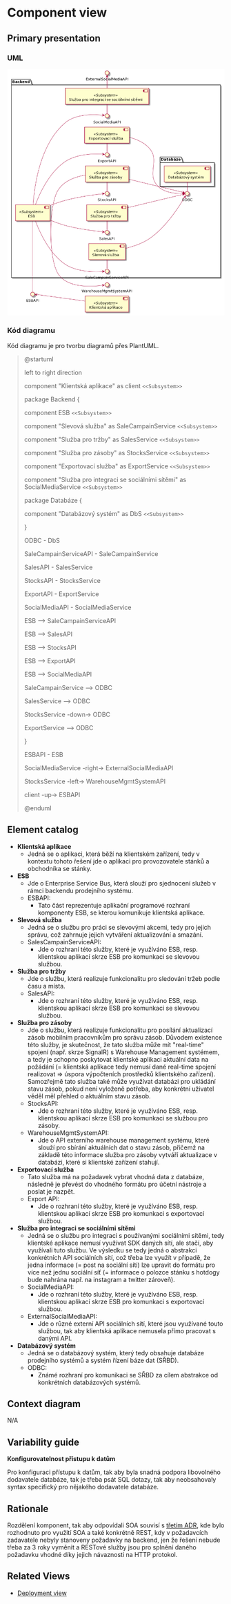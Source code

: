 # Component view
## Primary presentation
### UML
![Component diagram](../assets/prodejni_system_component_diagram.png "Component diagram")

### Kód diagramu
Kód diagramu je pro tvorbu diagramů přes PlantUML.

> @startuml
>
> left to right direction
>
> component "Klientská aplikace" as client `<<Subsystem>>`
>
> package Backend {
>
>   component ESB `<<Subsystem>>`
>
>   component "Slevová služba" as SaleCampainService `<<Subsystem>>`
>
>   component "Služba pro tržby" as SalesService `<<Subsystem>>`
>
>   component "Služba pro zásoby" as StocksService `<<Subsystem>>`
>
>   component "Exportovací služba" as ExportService `<<Subsystem>>`
>
>   component "Služba pro integraci se sociálními sítěmi" as SocialMediaService `<<Subsystem>>`
>
>   package Databáze {
>
>   component "Databázový systém" as DbS `<<Subsystem>>`
> 
>   }
>
>   ODBC - DbS
>
>   SaleCampainServiceAPI - SaleCampainService
>
>   SalesAPI - SalesService
>
>   StocksAPI - StocksService
>
>   ExportAPI - ExportService
>
>   SocialMediaAPI - SocialMediaService
>
>   ESB --> SaleCampainServiceAPI
>
>   ESB --> SalesAPI
>
>   ESB --> StocksAPI
>
>   ESB --> ExportAPI
>
>   ESB --> SocialMediaAPI
>
>   SaleCampainService --> ODBC
>
>   SalesService --> ODBC
>
>   StocksService -down-> ODBC
>
>   ExportService --> ODBC
>
> }
>
> ESBAPI - ESB
>
> SocialMediaService -right-> ExternalSocialMediaAPI
>
> StocksService -left-> WarehouseMgmtSystemAPI
>
> client -up-> ESBAPI
>
> @enduml

## Element catalog
- **Klientská aplikace**
    - Jedná se o aplikaci, která běží na klientském zařízení, tedy v kontextu tohoto řešení jde o aplikaci pro provozovatele stánků a obchodníka se stánky.
- **ESB**
    - Jde o Enterprise Service Bus, která slouží pro sjednocení služeb v rámci backendu prodejního systému.
    - ESBAPI:
        - Tato část reprezentuje aplikační programové rozhraní komponenty ESB, se kterou komunikuje klientská aplikace.
- **Slevová služba**
    - Jedná se o službu pro práci se slevovými akcemi, tedy pro jejich správu, což zahrnuje jejich vytváření aktualizování a smazání.
    - SalesCampainServiceAPI:
        - Jde o rozhraní této služby, které je využíváno ESB, resp. klientskou aplikací skrze ESB pro komunkaci se slevovou službou.
- **Služba pro tržby**
    - Jde o službu, která realizuje funkcionalitu pro sledování tržeb podle času a místa.
    - SalesAPI:
        - Jde o rozhraní této služby, které je využíváno ESB, resp. klientskou aplikací skrze ESB pro komunkaci se slevovou službou.
- **Služba pro zásoby**
    - Jde o službu, která realizuje funkcionalitu pro posílání aktualizací zásob mobilním pracovníkům pro správu zásob. Důvodem existence této služby, je skutečnost, že tato služba může mít "real-time" spojení (např. skrze SignalR) s Warehouse Management systémem, a tedy je schopno poskytovat klientské aplikaci aktuální data na požádání (= klientská aplikace tedy nemusí dané real-time spojení realizovat => úspora výpočteních prostředků klientského zařízení). Samozřejmě tato služba také může využívat databázi pro ukládání stavu zásob, pokud není vyloženě potřeba, aby konkrétní uživatel věděl měl přehled o aktuálním stavu zásob.
    - StocksAPI:
        - Jde o rozhraní této služby, které je využíváno ESB, resp. klientskou aplikací skrze ESB pro komunkaci se službou pro zásoby.
    - WarehouseMgmtSystemAPI:
        - Jde o API externího warehouse management systému, které slouží pro sbírání aktuálních dat o stavu zásob, přičemž na základě této informace služba pro zásoby vytváří aktualizace v databázi, které si klientské zařízení stahují.
- **Exportovací služba**
    - Tato služba má na požadavek vybrat vhodná data z databáze, následně je převést do vhodného formátu pro účetní nástroje a poslat je nazpět.
    - Export API:
        - Jde o rozhraní této služby, které je využíváno ESB, resp. klientskou aplikací skrze ESB pro komunkaci s exportovací službou.
- **Služba pro integraci se sociálními sítěmi**
    - Jedná se o službu pro integraci s používanými sociálními sítěmi, tedy klientské aplikace nemusí využívat SDK daných sítí, ale stačí, aby využívali tuto službu. Ve výsledku se tedy jedná o abstrakci konkrétních API sociálních sítí, což třeba lze využít v případě, že jedna informace (= post na sociální síti) lze upravit do formátu pro více než jednu sociální síť (= informace o polozce stánku s hotdogy bude nahrána např. na instagram a twitter zároveň).
    - SocialMediaAPI:
        - Jde o rozhraní této služby, které je využíváno ESB, resp. klientskou aplikací skrze ESB pro komunkaci s exportovací službou.
    - ExternalSocialMediaAPI:
        - Jde o různé externí API sociálních sítí, které jsou využívané touto službou, tak aby klientská aplikace nemusela přímo pracovat s danými API.
- **Databázový systém**
    - Jedná se o databázový systém, který tedy obsahuje databáze prodejního systémů a systém řízení báze dat (SŘBD).
    - ODBC:
        - Známé rozhraní pro komunikaci se SŘBD za cílem abstrakce od konkrétních databázových systémů.

## Context diagram
N/A

## Variability guide
**Konfigurovatelnost přístupu k datům**

Pro konfiguraci přístupu k datům, tak aby byla snadná podpora libovolného dodavatele databáze, tak je třeba psát SQL dotazy, tak aby neobsahovaly syntax specifický pro nějakého dodavatele databáze.

## Rationale
Rozdělení komponent, tak aby odpovídali SOA souvisí s [třetím ADR](../rozhodnutí/3_rozhodnuti_o_architekture_backendu.md "Třetí architektonické rozhodnutí"), kde bylo rozhodnuto pro využití SOA a také konkrétně REST, kdy v požadavcích zadavatele nebyly stanoveny požadavky na backend, jen že řešení nebude třeba za 3 roky vyměnit a RESTové služby jsou pro splnění daného požadavku vhodné díky jejich návaznosti na HTTP protokol.

## Related Views
- [Deployment view](../umístění/deployment.md "Deployment view")
